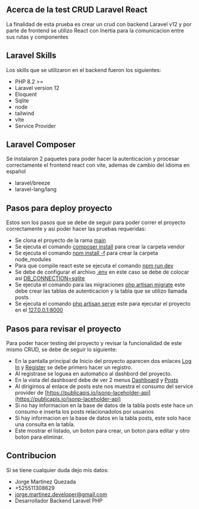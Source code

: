 
## Acerca de la test CRUD Laravel React 

La finalidad de esta prueba es crear un crud con backend Laravel v12 y por parte de frontend se utilizo
React con Inertia para la comunicacion entre sus rutas y componentes 


##  Laravel Skills

Los skills que se utilizaron en el backend fueron los siguientes:

- PHP 8.2 >= 
- Laravel version 12
- Eloquent
- Sqlite
- node
- tailwind
- vite
- Service Provider


## Laravel Composer 

Se instalaron 2 paquetes para poder hacer la autenticacion y procesar correctamente el frontend
react con vite, ademas de cambio del idioma en español 

- laravel/breeze
- laravel-lang/lang

## Pasos para deploy proyecto

Estos son los pasos que se debe  de seguir para poder correr el proyecto correctamente
y asi poder hacer las pruebas requeridas:

- Se clona el proyecto de la rama [main]() 
- Se ejecuta el comando [composer install]() para crear la carpeta vendor
- Se ejecuta el comando [npm install -f]() para crear la carpeta node_modules
- Para que compile react este se ejecuta el comando [npm run dev]() 
- Se debe de configurar el archivo [.env]() en este caso se debe de colocar asi [DB_CONNECTION=sqlite]()
- Se ejecuta el comando para las migraciones [php artisan migrate]() este debe crear las tablas de autenticacion y la tabla que se utilizo llamada posts
- Se ejecuta el comando [php artisan serve]() este para ejecutar el proyecto en el [127.0.0.1:8000]()


## Pasos para revisar el proyecto

Para poder hacer testing del proyecto y revisar la funcionalidad de este mismo CRUD, se debe de seguir lo siguiente:

- En la pantalla principal de Inicio del proyecto aparecen dos enlaces [Log In]() y [Register]() se debe primero hacer un registro.
- Al registrase se loguea en automatico al dashbord del proyecto.
- En la vista del dashboard debe de ver 2 menus [Dashboard]() y  [Posts]()
- Al dirigirnos al enlace de posts este nos muestra el consumo del service provider de [https://publicapis.io/jsonp-laceholder-api](https://publicapis.io/jsonp-laceholder-api) 
- Si no hay informacion en la base de datos de la tabla posts este hace un consumo e inserta los posts relacionadolos por usuarios
- Si hay informacion en la base de datos en la tabla posts, este solo hace una consulta en la tabla.
- Este mostrar el listado, un boton para crear, un boton para editar y otro boton para eliminar.

## Contribucion

Si se tiene cualquier duda dejo mis datos:

- Jorge Martinez Quezada
- +525511308629
- jorge.martinez.developer@gmail.com
- Desarrollador Backend Laravel PHP
